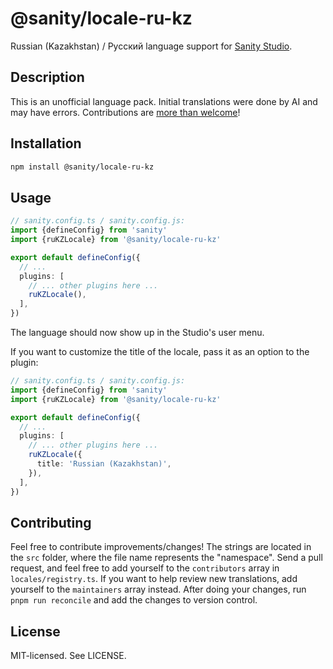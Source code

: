 # @sanity/locale-ru-kz

Russian (Kazakhstan) / Русский language support for [Sanity Studio](https://www.sanity.io/).

## Description

This is an unofficial language pack. Initial translations were done by AI and may have errors. Contributions are [more than welcome](#contributing)!

## Installation

```sh
npm install @sanity/locale-ru-kz
```

## Usage

```ts
// sanity.config.ts / sanity.config.js:
import {defineConfig} from 'sanity'
import {ruKZLocale} from '@sanity/locale-ru-kz'

export default defineConfig({
  // ...
  plugins: [
    // ... other plugins here ...
    ruKZLocale(),
  ],
})
```

The language should now show up in the Studio's user menu.

If you want to customize the title of the locale, pass it as an option to the plugin:

```ts
// sanity.config.ts / sanity.config.js:
import {defineConfig} from 'sanity'
import {ruKZLocale} from '@sanity/locale-ru-kz'

export default defineConfig({
  // ...
  plugins: [
    // ... other plugins here ...
    ruKZLocale({
      title: 'Russian (Kazakhstan)',
    }),
  ],
})
```

## Contributing

Feel free to contribute improvements/changes! The strings are located in the `src` folder, where the file name represents the "namespace". Send a pull request, and feel free to add yourself to the `contributors` array in `locales/registry.ts`. If you want to help review new translations, add yourself to the `maintainers` array instead. After doing your changes, run `pnpm run reconcile` and add the changes to version control.

## License

MIT-licensed. See LICENSE.
